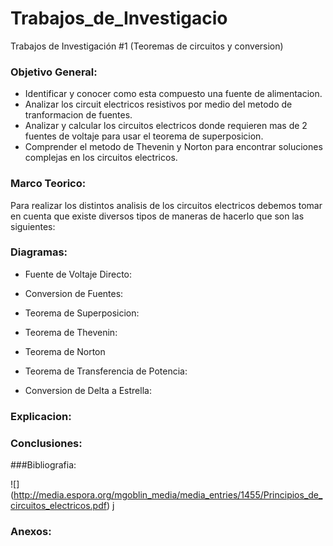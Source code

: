 # Trabajos_de_Investigacio
Trabajos de Investigación #1 (Teoremas de circuitos y conversion)
### Objetivo General:
- Identificar y conocer como esta compuesto una fuente de alimentacion.
- Analizar los circuit electricos resistivos por medio del metodo de tranformacion de fuentes.
-  Analizar y calcular los circuitos electricos donde requieren mas de 2 fuentes de voltaje para usar el teorema de superposicion.
- Comprender el metodo de Thevenin y Norton para encontrar soluciones complejas en los circuitos electricos.

### Marco Teorico:
Para realizar los distintos analisis de los circuitos electricos debemos tomar en cuenta que existe diversos tipos de maneras de hacerlo que son las siguientes:



### Diagramas:
- Fuente de Voltaje Directo:

- Conversion de Fuentes:

- Teorema de Superposicion:
 
- Teorema de Thevenin:

- Teorema de Norton

- Teorema de Transferencia de Potencia:

- Conversion de Delta a Estrella:

### Explicacion:


### Conclusiones:


###Bibliografia:

![] (http://media.espora.org/mgoblin_media/media_entries/1455/Principios_de_circuitos_electricos.pdf)
j


### Anexos:

